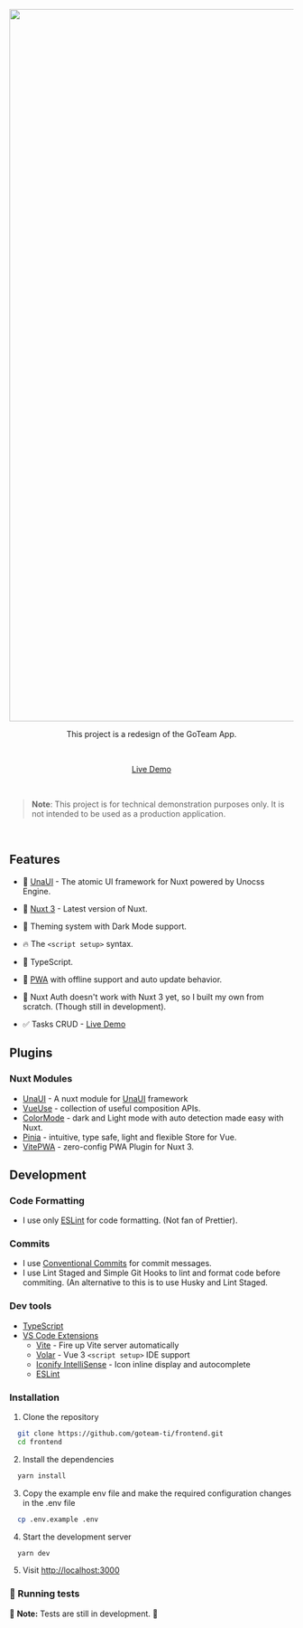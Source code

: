 <p align='center'>
<p align='center'>
  <img src='https://raw.githubusercontent.com/goteam-ti/frontend/main/public/og.png' alt='Redesign of GoTeam App' width='1260'/>
</p>

<p align='center'>
This project is a redesign of the GoTeam App.
</p>

<br>

<p align='center'>
<a href="https://jieui.com">Live Demo</a>
</p>

<br>


> **Note**: This project is for technical demonstration purposes only. It is not intended to be used as a production application.


<br>


## Features

- 💛 [UnaUI](https://github.com/una-ui/una-ui) - The atomic UI framework for Nuxt powered by Unocss Engine.

- 💚 [Nuxt 3](https://v3.nuxtjs.org/) - Latest version of Nuxt.

- 🎨 Theming system with Dark Mode support.

- 🔥 The `<script setup>` syntax.

- 🦾 TypeScript.

- 📲 [PWA](https://github.com/vite-pwa/nuxt) with offline support and auto update behavior.

- 🔐 Nuxt Auth doesn't work with Nuxt 3 yet, so I built my own from scratch. (Though still in development).

- ✅ Tasks CRUD - [Live Demo](https://jieui.com/tasks) 

## Plugins

### Nuxt Modules

- [UnaUI](https://github.com/una-ui/una-ui) - A nuxt module for [UnaUI](https://unaui.com/) framework
- [VueUse](https://github.com/vueuse/vueuse) - collection of useful composition APIs.
- [ColorMode](https://github.com/nuxt-modules/color-mode) - dark and Light mode with auto detection made easy with Nuxt.
- [Pinia](https://github.com/vuejs/pinia) - intuitive, type safe, light and flexible Store for Vue.
- [VitePWA](https://github.com/vite-pwa/nuxt) - zero-config PWA Plugin for Nuxt 3.

## Development

### Code Formatting

  - I use only [ESLint](https://eslint.org/) for code formatting. (Not fan of Prettier).

### Commits

  - I use [Conventional Commits](https://www.conventionalcommits.org/en/v1.0.0/) for commit messages.
  - I use Lint Staged and Simple Git Hooks to lint and format code before commiting. (An alternative to this is to use Husky and Lint Staged.

### Dev tools

- [TypeScript](https://www.typescriptlang.org/)
- [VS Code Extensions](./.vscode/extensions.json)
  - [Vite](https://marketplace.visualstudio.com/items?itemName=antfu.vite) - Fire up Vite server automatically
  - [Volar](https://marketplace.visualstudio.com/items?itemName=Vue.volar) - Vue 3 `<script setup>` IDE support
  - [Iconify IntelliSense](https://marketplace.visualstudio.com/items?itemName=antfu.iconify) - Icon inline display and autocomplete
  - [ESLint](https://marketplace.visualstudio.com/items?itemName=dbaeumer.vscode-eslint)

### Installation

1. Clone the repository

```bash
  git clone https://github.com/goteam-ti/frontend.git
  cd frontend
```

2. Install the dependencies

```bash
  yarn install 
```

3. Copy the example env file and make the required configuration changes in the .env file

```bash
  cp .env.example .env
```

4. Start the development server

```bash
  yarn dev
```

5. Visit [http://localhost:3000](http://localhost:3000)

### 🧪 Running tests

🚧 **Note:** Tests are still in development. 🚧


